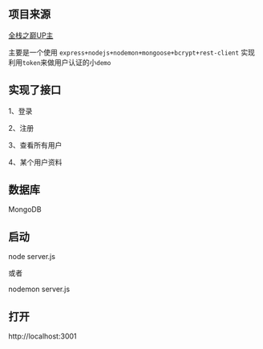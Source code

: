 ## 项目来源
[全栈之巅UP主](https://www.bilibili.com/video/BV1Nb411j7AC?from=search&seid=13654016296741048646)

主要是一个使用
`express+nodejs+nodemon+mongoose+bcrypt+rest-client`
实现利用`token`来做用户认证的小`demo`

## 实现了接口
1、登录

2、注册

3、查看所有用户

4、某个用户资料

## 数据库
MongoDB


## 启动

node server.js

或者

nodemon server.js


## 打开

http://localhost:3001